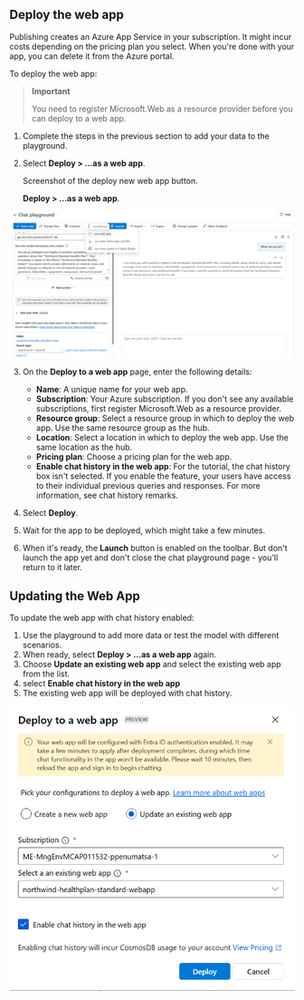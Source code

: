 ## Deploy the web app

Publishing creates an Azure App Service in your subscription. It might incur costs depending on the pricing plan you select. When you're done with your app, you can delete it from the Azure portal.

To deploy the web app:

> **Important**
> 
> You need to register Microsoft.Web as a resource provider before you can deploy to a web app.

1. Complete the steps in the previous section to add your data to the playground.

2. Select **Deploy > ...as a web app**.

   Screenshot of the deploy new web app button.
   
   **Deploy > ...as a web app**.

![Deploy Updated Web App Button](../images/deploy_webapp_screenshot.png)


3. On the **Deploy to a web app** page, enter the following details:

   - **Name**: A unique name for your web app.
   - **Subscription**: Your Azure subscription. If you don't see any available subscriptions, first register Microsoft.Web as a resource provider.
   - **Resource group**: Select a resource group in which to deploy the web app. Use the same resource group as the hub.
   - **Location**: Select a location in which to deploy the web app. Use the same location as the hub.
   - **Pricing plan**: Choose a pricing plan for the web app.
   - **Enable chat history in the web app**: For the tutorial, the chat history box isn't selected. If you enable the feature, your users have access to their individual previous queries and responses. For more information, see chat history remarks.

4. Select **Deploy**.

5. Wait for the app to be deployed, which might take a few minutes.

6. When it's ready, the **Launch** button is enabled on the toolbar. But don't launch the app yet and don't close the chat playground page - you'll return to it later.


## Updating the Web App

To update the web app with chat history enabled:

1. Use the playground to add more data or test the model with different scenarios.
2. When ready, select **Deploy > ...as a web app** again.
3. Choose **Update an existing web app** and select the existing web app from the list.
4. select **Enable chat history in the web app** 
4. The existing web app will be deployed with chat history.

![Deploy Updated Web App Button](../images/update_webapp_screenshot.png)
